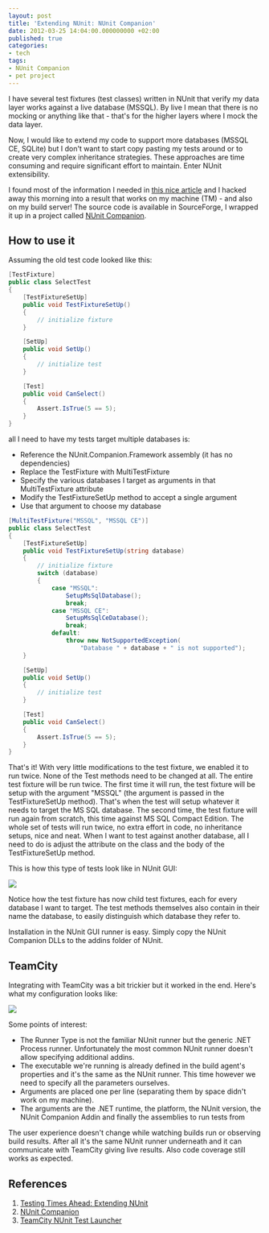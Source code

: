 ```yaml
---
layout: post
title: 'Extending NUnit: NUnit Companion'
date: 2012-03-25 14:04:00.000000000 +02:00
published: true
categories:
- tech
tags:
- NUnit Companion
- pet project
---
```


I have several test fixtures (test classes) written in NUnit that verify my data layer works against a live database (MSSQL). By live I mean that there is no mocking or anything like that - that's for the higher layers where I mock the data layer.

Now, I would like to extend my code to support more databases (MSSQL CE, SQLite) but I don't want to start copy pasting my tests around or to create very complex inheritance strategies. These approaches are time consuming and require significant effort to maintain. Enter NUnit extensibility.<!--more-->

I found most of the information I needed in <a href="http://www.simple-talk.com/dotnet/.net-tools/testing-times-ahead-extending-nunit/">this nice article</a> and I hacked away this morning into a result that works on my machine (TM) - and also on my build server! The source code is available in SourceForge, I wrapped it up in a project called <a href="https://sourceforge.net/projects/nunitcompanion/">NUnit Companion</a>.
<h2>How to use it</h2>

Assuming the old test code looked like this:

```cs
[TestFixture]
public class SelectTest
{
    [TestFixtureSetUp]
    public void TestFixtureSetUp()
    {
        // initialize fixture
    }

    [SetUp]
    public void SetUp()
    {
        // initialize test
    }

    [Test]
    public void CanSelect()
    {
        Assert.IsTrue(5 == 5);
    }
}
```

all I need to have my tests target multiple databases is:
<ul>
<li>Reference the NUnit.Companion.Framework assembly (it has no dependencies)</li>
<li>Replace the TestFixture with MultiTestFixture</li>
<li>Specify the various databases I target as arguments in that MultiTestFixture attribute</li>
<li>Modify the TestFixtureSetUp method to accept a single argument</li>
<li>Use that argument to choose my database</li>
</ul>

```cs
[MultiTestFixture("MSSQL", "MSSQL CE")]
public class SelectTest
{
    [TestFixtureSetUp]
    public void TestFixtureSetUp(string database)
    {
        // initialize fixture
        switch (database)
        {
            case "MSSQL":
                SetupMsSqlDatabase();
                break;
            case "MSSQL CE":
                SetupMsSqlCeDatabase();
                break;
            default:
                throw new NotSupportedException(
                    "Database " + database + " is not supported");
    }

    [SetUp]
    public void SetUp()
    {
        // initialize test
    }

    [Test]
    public void CanSelect()
    {
        Assert.IsTrue(5 == 5);
    }
}
```

That's it! With very little modifications to the test fixture, we enabled it to run twice. None of the Test methods need to be changed at all. The entire test fixture will be run twice. The first time it will run, the test fixture will be setup with the argument "MSSQL" (the argument is passed in the TestFixtureSetUp method). That's when the test will setup whatever it needs to target the MS SQL database. The second time, the test fixture will run again from scratch, this time against MS SQL Compact Edition. The whole set of tests will run twice, no extra effort in code, no inheritance setups, nice and neat. When I want to test against another database, all I need to do is adjust the attribute on the class and the body of the TestFixtureSetUp method.

This is how this type of tests look like in NUnit GUI:

<img src="{{ site.baseurl }}/assets/2012/nunit-companion-example.png" />

Notice how the test fixture has now child test fixtures, each for every database I want to target. The test methods themselves also contain in their name the database, to easily distinguish which database they refer to.

Installation in the NUnit GUI runner is easy. Simply copy the NUnit Companion DLLs to the addins folder of NUnit.
<h2>TeamCity</h2>

Integrating with TeamCity was a bit trickier but it worked in the end. Here's what my configuration looks like:

<img src="{{ site.baseurl }}/assets/2012/nunit-companion-teamcity-configuration.png" />

Some points of interest:
<ul>
<li>The Runner Type is not the familiar NUnit runner but the generic .NET Process runner. Unfortunately the most common NUnit runner doesn't allow specifying additional addins.</li>
<li>The executable we're running is already defined in the build agent's properties and it's the same as the NUnit runner. This time however we need to specify all the parameters ourselves.</li>
<li>Arguments are placed one per line (separating them by space didn't work on my machine).</li>
<li>The arguments are the .NET runtime, the platform, the NUnit version, the NUnit Companion Addin and finally the assemblies to run tests from</li>
</ul>

The user experience doesn't change while watching builds run or observing build results. After all it's the same NUnit runner underneath and it can communicate with TeamCity giving live results. Also code coverage still works as expected.
<h2>References</h2>
<ol>
<li><a href="http://www.simple-talk.com/dotnet/.net-tools/testing-times-ahead-extending-nunit/">Testing Times Ahead: Extending NUnit</a></li>
<li><a href="https://sourceforge.net/projects/nunitcompanion/">NUnit Companion</a></li>
<li><a href="http://confluence.jetbrains.net/display/TCD7/TeamCity+NUnit+Test+Launcher">TeamCity NUnit Test Launcher</a></li>
</ol>
